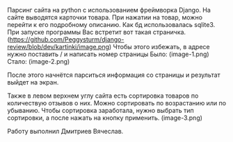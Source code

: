 Парсинг сайта на python с использованием фреймворка Django. На сайте выводятся карточки товара. При нажатии на товар, можно перейти к его подробному описанию. Как бд использовалась sqlite3.
При запуске программы Вас встретит вот такая страничка.
(https://github.com/Peggysturm/django-review/blob/dev/kartinki/image.png)
Чтобы этого избежать, в адресе нужно поставить / и написать номер страницы
Было: (image-1.png)
Стало: (image-2.png)

После этого начнётся парситься информация со страницы и результат выйдет на экран.

Также в левом верхнем углу сайта есть сортировка товаров по количествую отзывов о них. Можно сортировать по возрастанию или по убыванию. Чтобы сортировка заработала, нужно выбрать тип сортировки, а после нажать на кнопку применить. 
(image-3.png)

Работу выполнил Дмитриев Вячеслав.
